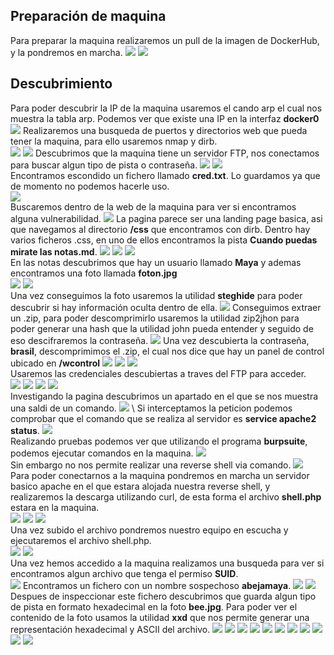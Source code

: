 ## Preparación de maquina

Para preparar la maquina realizaremos un pull de la imagen de DockerHub, y la pondremos en marcha.
![](https://github.com/Dani-ITB24/Proyecto-Final/blob/d7a1d4f4e12a2379bf12692ef264463613c0b672/Documentos/Grupo%201/A05%20-%20Configuraci%C3%B3n%20de%20Seguridad%20Incorrecta/Assets/docker_pull.png)
![](https://github.com/Dani-ITB24/Proyecto-Final/blob/d7a1d4f4e12a2379bf12692ef264463613c0b672/Documentos/Grupo%201/A05%20-%20Configuraci%C3%B3n%20de%20Seguridad%20Incorrecta/Assets/docker_run.png)

## Descubrimiento
Para poder descubrir la IP de la maquina usaremos el cando arp el cual nos muestra la tabla arp. Podemos ver que existe una IP en la interfaz **docker0** \
![](https://github.com/Dani-ITB24/Proyecto-Final/blob/4ee70046b11d4fb56a7fc04c6cf76312beaec8d4/Documentos/Grupo%201/A05%20-%20Configuraci%C3%B3n%20de%20Seguridad%20Incorrecta/Assets/arp-a.png)
Realizaremos una busqueda de puertos y directorios web que pueda tener la maquina, para ello usaremos nmap y dirb. \
![](https://github.com/Dani-ITB24/Proyecto-Final/blob/d7a1d4f4e12a2379bf12692ef264463613c0b672/Documentos/Grupo%201/A05%20-%20Configuraci%C3%B3n%20de%20Seguridad%20Incorrecta/Assets/nmap.png)
![](https://github.com/Dani-ITB24/Proyecto-Final/blob/d7a1d4f4e12a2379bf12692ef264463613c0b672/Documentos/Grupo%201/A05%20-%20Configuraci%C3%B3n%20de%20Seguridad%20Incorrecta/Assets/dirb.png)
Descubrimos que la maquina tiene un servidor FTP, nos conectamos para buscar algun tipo de pista o contraseña.
![](https://github.com/Dani-ITB24/Proyecto-Final/blob/d7a1d4f4e12a2379bf12692ef264463613c0b672/Documentos/Grupo%201/A05%20-%20Configuraci%C3%B3n%20de%20Seguridad%20Incorrecta/Assets/ftp.png)
![](https://github.com/Dani-ITB24/Proyecto-Final/blob/d7a1d4f4e12a2379bf12692ef264463613c0b672/Documentos/Grupo%201/A05%20-%20Configuraci%C3%B3n%20de%20Seguridad%20Incorrecta/Assets/ls_ftp.png) \
Encontramos escondido un fichero llamado **cred.txt**. Lo guardamos ya que de momento no podemos hacerle uso. \
![](https://github.com/Dani-ITB24/Proyecto-Final/blob/d7a1d4f4e12a2379bf12692ef264463613c0b672/Documentos/Grupo%201/A05%20-%20Configuraci%C3%B3n%20de%20Seguridad%20Incorrecta/Assets/get_cred.png) \
Buscaremos dentro de la web de la maquina para ver si encontramos alguna vulnerabilidad.
![](https://github.com/Dani-ITB24/Proyecto-Final/blob/d7a1d4f4e12a2379bf12692ef264463613c0b672/Documentos/Grupo%201/A05%20-%20Configuraci%C3%B3n%20de%20Seguridad%20Incorrecta/Assets/index.png)
La pagina parece ser una landing page basica, asi que navegamos al directorio **/css** que encontramos con dirb. Dentro hay varios ficheros .css, en uno de ellos encontramos la pista **Cuando puedas mirate las notas.md**.
![](https://github.com/Dani-ITB24/Proyecto-Final/blob/d7a1d4f4e12a2379bf12692ef264463613c0b672/Documentos/Grupo%201/A05%20-%20Configuraci%C3%B3n%20de%20Seguridad%20Incorrecta/Assets/css.png)
![](https://github.com/Dani-ITB24/Proyecto-Final/blob/d7a1d4f4e12a2379bf12692ef264463613c0b672/Documentos/Grupo%201/A05%20-%20Configuraci%C3%B3n%20de%20Seguridad%20Incorrecta/Assets/pista1.png)
![](https://github.com/Dani-ITB24/Proyecto-Final/blob/d7a1d4f4e12a2379bf12692ef264463613c0b672/Documentos/Grupo%201/A05%20-%20Configuraci%C3%B3n%20de%20Seguridad%20Incorrecta/Assets/notas.png) \
En las notas descubrimos que hay un usuario llamado **Maya** y ademas encontramos una foto llamada **foton.jpg** \
![](https://github.com/Dani-ITB24/Proyecto-Final/blob/d7a1d4f4e12a2379bf12692ef264463613c0b672/Documentos/Grupo%201/A05%20-%20Configuraci%C3%B3n%20de%20Seguridad%20Incorrecta/Assets/notas_texto.png)
![](https://github.com/Dani-ITB24/Proyecto-Final/blob/d7a1d4f4e12a2379bf12692ef264463613c0b672/Documentos/Grupo%201/A05%20-%20Configuraci%C3%B3n%20de%20Seguridad%20Incorrecta/Assets/foton.png) \
Una vez conseguimos la foto usaremos la utilidad **steghide** para poder descubrir si hay información oculta dentro de ella.
![](https://github.com/Dani-ITB24/Proyecto-Final/blob/d7a1d4f4e12a2379bf12692ef264463613c0b672/Documentos/Grupo%201/A05%20-%20Configuraci%C3%B3n%20de%20Seguridad%20Incorrecta/Assets/steghide.png)
Conseguimos extraer un .zip, para poder descomprimirlo usaremos la utilidad zip2jhon para poder generar una hash que la utilidad john pueda entender y seguido de eso descifraremos la contraseña.
![](https://github.com/Dani-ITB24/Proyecto-Final/blob/d7a1d4f4e12a2379bf12692ef264463613c0b672/Documentos/Grupo%201/A05%20-%20Configuraci%C3%B3n%20de%20Seguridad%20Incorrecta/Assets/zip2john.png)
Una vez descubierta la contraseña, **brasil**, descomprimimos el .zip, el cual nos dice que hay un panel de control ubicado en **/wcontrol**
![](https://github.com/Dani-ITB24/Proyecto-Final/blob/d7a1d4f4e12a2379bf12692ef264463613c0b672/Documentos/Grupo%201/A05%20-%20Configuraci%C3%B3n%20de%20Seguridad%20Incorrecta/Assets/john.png)
![](https://github.com/Dani-ITB24/Proyecto-Final/blob/d7a1d4f4e12a2379bf12692ef264463613c0b672/Documentos/Grupo%201/A05%20-%20Configuraci%C3%B3n%20de%20Seguridad%20Incorrecta/Assets/unzip.png)
![](https://github.com/Dani-ITB24/Proyecto-Final/blob/d7a1d4f4e12a2379bf12692ef264463613c0b672/Documentos/Grupo%201/A05%20-%20Configuraci%C3%B3n%20de%20Seguridad%20Incorrecta/Assets/wcontrol.png) \
Usaremos las credenciales descubiertas a traves del FTP para acceder. \
![](https://github.com/Dani-ITB24/Proyecto-Final/blob/d7a1d4f4e12a2379bf12692ef264463613c0b672/Documentos/Grupo%201/A05%20-%20Configuraci%C3%B3n%20de%20Seguridad%20Incorrecta/Assets/cat_cred.png)
![](https://github.com/Dani-ITB24/Proyecto-Final/blob/d7a1d4f4e12a2379bf12692ef264463613c0b672/Documentos/Grupo%201/A05%20-%20Configuraci%C3%B3n%20de%20Seguridad%20Incorrecta/Assets/cyberchef.png)
![](https://github.com/Dani-ITB24/Proyecto-Final/blob/d7a1d4f4e12a2379bf12692ef264463613c0b672/Documentos/Grupo%201/A05%20-%20Configuraci%C3%B3n%20de%20Seguridad%20Incorrecta/Assets/wcontrol_dashboard.png)
![](https://github.com/Dani-ITB24/Proyecto-Final/blob/d7a1d4f4e12a2379bf12692ef264463613c0b672/Documentos/Grupo%201/A05%20-%20Configuraci%C3%B3n%20de%20Seguridad%20Incorrecta/Assets/wcontrol_otros.png) \
Investigando la pagina descubrimos un apartado en el que se nos muestra una saldi de un comando.
![](https://github.com/Dani-ITB24/Proyecto-Final/blob/d7a1d4f4e12a2379bf12692ef264463613c0b672/Documentos/Grupo%201/A05%20-%20Configuraci%C3%B3n%20de%20Seguridad%20Incorrecta/Assets/wcontrol_ejecutar.png) \ 
Si interceptamos la peticion podemos comprobar que el comando que se realiza al servidor es **service apache2 status**.
![](https://github.com/Dani-ITB24/Proyecto-Final/blob/d7a1d4f4e12a2379bf12692ef264463613c0b672/Documentos/Grupo%201/A05%20-%20Configuraci%C3%B3n%20de%20Seguridad%20Incorrecta/Assets/burpsuite_intercept.png) \
Realizando pruebas podemos ver que utilizando el programa **burpsuite**, podemos ejecutar comandos en la maquina.
![](https://github.com/Dani-ITB24/Proyecto-Final/blob/d7a1d4f4e12a2379bf12692ef264463613c0b672/Documentos/Grupo%201/A05%20-%20Configuraci%C3%B3n%20de%20Seguridad%20Incorrecta/Assets/repeater_ls.png) \
Sin embargo no nos permite realizar una reverse shell via comando.
![](https://github.com/Dani-ITB24/Proyecto-Final/blob/d7a1d4f4e12a2379bf12692ef264463613c0b672/Documentos/Grupo%201/A05%20-%20Configuraci%C3%B3n%20de%20Seguridad%20Incorrecta/Assets/burpsuite_reverseshell.png) \
Para poder conectarnos a la maquina pondremos en marcha un servidor basico apache en el que estara alojada nuestra reverse shell, y realizaremos la descarga utilizando curl, de esta forma el archivo **shell.php** estara en la maquina. \
![](https://github.com/Dani-ITB24/Proyecto-Final/blob/d7a1d4f4e12a2379bf12692ef264463613c0b672/Documentos/Grupo%201/A05%20-%20Configuraci%C3%B3n%20de%20Seguridad%20Incorrecta/Assets/php-reverseshell.png)
![](https://github.com/Dani-ITB24/Proyecto-Final/blob/d7a1d4f4e12a2379bf12692ef264463613c0b672/Documentos/Grupo%201/A05%20-%20Configuraci%C3%B3n%20de%20Seguridad%20Incorrecta/Assets/python3-http.png)
![](https://github.com/Dani-ITB24/Proyecto-Final/blob/d7a1d4f4e12a2379bf12692ef264463613c0b672/Documentos/Grupo%201/A05%20-%20Configuraci%C3%B3n%20de%20Seguridad%20Incorrecta/Assets/curl-reverse.png) \
Una vez subido el archivo pondremos nuestro equipo en escucha y ejecutaremos el archivo shell.php. \
![](https://github.com/Dani-ITB24/Proyecto-Final/blob/d7a1d4f4e12a2379bf12692ef264463613c0b672/Documentos/Grupo%201/A05%20-%20Configuraci%C3%B3n%20de%20Seguridad%20Incorrecta/Assets/google-shell.png)
![](https://github.com/Dani-ITB24/Proyecto-Final/blob/d7a1d4f4e12a2379bf12692ef264463613c0b672/Documentos/Grupo%201/A05%20-%20Configuraci%C3%B3n%20de%20Seguridad%20Incorrecta/Assets/acceso-maquina.png) \
Una vez hemos accedido a la maquina realizamos una busqueda para ver si encontramos algun archivo que tenga el permiso **SUID**. \
![](https://github.com/Dani-ITB24/Proyecto-Final/blob/d7a1d4f4e12a2379bf12692ef264463613c0b672/Documentos/Grupo%201/A05%20-%20Configuraci%C3%B3n%20de%20Seguridad%20Incorrecta/Assets/find4000.png)
Encontramos un fichero con un nombre sospechoso **abejamaya**.
![](https://github.com/Dani-ITB24/Proyecto-Final/blob/d7a1d4f4e12a2379bf12692ef264463613c0b672/Documentos/Grupo%201/A05%20-%20Configuraci%C3%B3n%20de%20Seguridad%20Incorrecta/Assets/abejamaya.png)
![](https://github.com/Dani-ITB24/Proyecto-Final/blob/d7a1d4f4e12a2379bf12692ef264463613c0b672/Documentos/Grupo%201/A05%20-%20Configuraci%C3%B3n%20de%20Seguridad%20Incorrecta/Assets/cat_abeja.png)
Despues de inspeccionar este fichero descubrimos que guarda algun tipo de pista en formato hexadecimal en la foto **bee.jpg**. Para poder ver el contenido de la foto usamos la utilidad **xxd** que nos permite generar una representación hexadecimal y ASCII del archivo.
![](https://github.com/Dani-ITB24/Proyecto-Final/blob/d7a1d4f4e12a2379bf12692ef264463613c0b672/Documentos/Grupo%201/A05%20-%20Configuraci%C3%B3n%20de%20Seguridad%20Incorrecta/Assets/xxd-bee.png)
![](https://github.com/Dani-ITB24/Proyecto-Final/blob/d7a1d4f4e12a2379bf12692ef264463613c0b672/Documentos/Grupo%201/A05%20-%20Configuraci%C3%B3n%20de%20Seguridad%20Incorrecta/Assets/cyberchef-bee.png)
![](https://github.com/Dani-ITB24/Proyecto-Final/blob/d7a1d4f4e12a2379bf12692ef264463613c0b672/Documentos/Grupo%201/A05%20-%20Configuraci%C3%B3n%20de%20Seguridad%20Incorrecta/Assets/su-bumblebee.png)
![](https://github.com/Dani-ITB24/Proyecto-Final/blob/d7a1d4f4e12a2379bf12692ef264463613c0b672/Documentos/Grupo%201/A05%20-%20Configuraci%C3%B3n%20de%20Seguridad%20Incorrecta/Assets/user.png)
![](https://github.com/Dani-ITB24/Proyecto-Final/blob/d7a1d4f4e12a2379bf12692ef264463613c0b672/Documentos/Grupo%201/A05%20-%20Configuraci%C3%B3n%20de%20Seguridad%20Incorrecta/Assets/file.png)
![](https://github.com/Dani-ITB24/Proyecto-Final/blob/d7a1d4f4e12a2379bf12692ef264463613c0b672/Documentos/Grupo%201/A05%20-%20Configuraci%C3%B3n%20de%20Seguridad%20Incorrecta/Assets/ssh2john.png)
![](https://github.com/Dani-ITB24/Proyecto-Final/blob/d7a1d4f4e12a2379bf12692ef264463613c0b672/Documentos/Grupo%201/A05%20-%20Configuraci%C3%B3n%20de%20Seguridad%20Incorrecta/Assets/ssh-i.png)
![](https://github.com/Dani-ITB24/Proyecto-Final/blob/d7a1d4f4e12a2379bf12692ef264463613c0b672/Documentos/Grupo%201/A05%20-%20Configuraci%C3%B3n%20de%20Seguridad%20Incorrecta/Assets/ls-maya.png)
![](https://github.com/Dani-ITB24/Proyecto-Final/blob/d7a1d4f4e12a2379bf12692ef264463613c0b672/Documentos/Grupo%201/A05%20-%20Configuraci%C3%B3n%20de%20Seguridad%20Incorrecta/Assets/gtfobins.png)
![](https://github.com/Dani-ITB24/Proyecto-Final/blob/d7a1d4f4e12a2379bf12692ef264463613c0b672/Documentos/Grupo%201/A05%20-%20Configuraci%C3%B3n%20de%20Seguridad%20Incorrecta/Assets/root.png)
![](https://github.com/Dani-ITB24/Proyecto-Final/blob/d7a1d4f4e12a2379bf12692ef264463613c0b672/Documentos/Grupo%201/A05%20-%20Configuraci%C3%B3n%20de%20Seguridad%20Incorrecta/Assets/root-flag.png)

